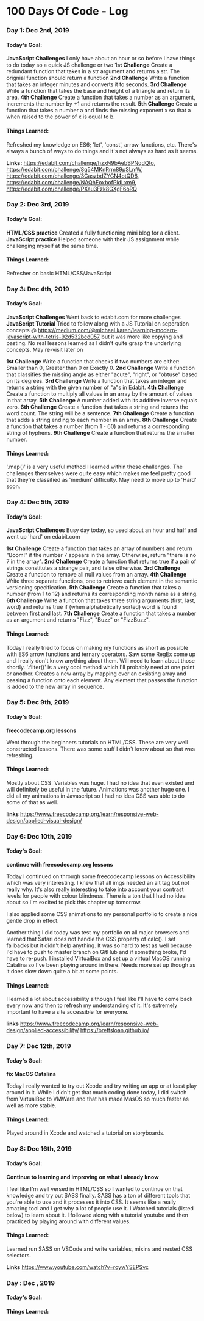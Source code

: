 # 100 Days Of Code - Log

### Day 1: Dec 2nd, 2019 ###
#### Today's Goal: ####
**JavaScript Challenges** I only have about an hour or so before I have things to do today so a quick JS challenge or two
**1st Challenge** Create a redundant function that takes in a str argument and returns a str. The orignial function should return a function
**2nd Challenge** Write a function that takes an integer minutes and converts it to seconds.
**3rd Challenge** Write a function that takes the base and height of a triangle and return its area.
**4th Challenge** Create a function that takes a number as an argument, increments the number by +1 and returns the result.
**5th Challenge** Create a function that takes a number a and finds the missing exponent x so that a when raised to the power of x is equal to b.

#### Things Learned: ####
Refreshed my knowledge on ES6; 'let', 'const', arrow functions, etc.
There's always a bunch of ways to do things and it's not always as hard as it seems.

**Links:** https://edabit.com/challenge/hzxN9bAebBPNqdQto, 
		   https://edabit.com/challenge/8q54MKnRrm89pSLmW, 
		   https://edabit.com/challenge/3CaszbdZYGN4otQD8, 
		   https://edabit.com/challenge/NAQhEoxbofPidLxm9,
		   https://edabit.com/challenge/PXau3Fzk8GXgF6oRQ


### Day 2: Dec 3rd, 2019 ###
#### Today's Goal: ####
**HTML/CSS practice** Created a fully functioning mini blog for a client. 
**JavaScript practice** Helped someone with their JS assignment while challenging myself at the same time.

#### Things Learned: ####
Refresher on basic HTML/CSS/JavaScript


### Day 3: Dec 4th, 2019 ###
#### Today's Goal: ####
**JavaScript Challenges** Went back to edabit.com for more challenges 
**JavaScript Tutorial** Tried to follow along with a JS Tutorial on seperation concepts @ https://medium.com/@michael.karen/learning-modern-javascript-with-tetris-92d532bcd057 but it was more like copying and pasting. No real lessons learned as I didn't quite grasp the underlying concepts. May re-visit later on 

**1st Challenge** Write a function that checks if two numbers are either: Smaller than 0, Greater than 0 or Exactly 0.
**2nd Challenge** Write a function that classifies the missing angle as either "acute", "right", or "obtuse" based on its degrees.
**3rd Challenge** Write a function that takes an integer and returns a string with the given number of "a"s in Edabit.
**4th Challenge** Create a function to multiply all values in an array by the amount of values in that array.
**5th Challenge** A number added with its additive inverse equals zero.
**6th Challenge** Create a function that takes a string and returns the word count. The string will be a sentence.
**7th Challenge** Create a function that adds a string ending to each member in an array.
**8th Challenge** Create a function that takes a number (from 1 - 60) and returns a corresponding string of hyphens.
**9th Challenge** Create a function that returns the smaller number.

#### Things Learned: ####
'.map()' is a very useful method I learned within these challenges. 
The challenges themselves were quite easy which  makes me feel pretty good that they're classified as 'medium' difficulty.
May need to move up to 'Hard' soon.


### Day 4: Dec 5th, 2019 ###
#### Today's Goal: ####
**JavaScript Challenges** Busy day today, so used about an hour and half and went up 'hard' on edabit.com

**1st Challenge** Create a function that takes an array of numbers and return "Boom!" if the number 7 appears in the array. Otherwise, return "there is no 7 in the array".
**2nd Challenge** Create a function that returns true if a pair of strings constitutes a strange pair, and false otherwise.
**3rd Challenge** Create a function to remove all null values from an array.
**4th Challenge** Write three separate functions, one to retrieve each element in the semantic versioning specification.
**5th Challenge** Create a function that takes a number (from 1 to 12) and returns its corresponding month name as a string.
**6th Challenge** Write a function that takes three string arguments (first, last, word) and returns true if (when alphabetically sorted) word is found between first and last.
**7th Challenge** Create a function that takes a number as an argument and returns "Fizz", "Buzz" or "FizzBuzz".

#### Things Learned: ####
Today I really tried to focus on making my functions as short as possible with ES6 arrow functions and ternary operators.
Saw some RegEx come up and I really don't know anything about them. Will need to learn about those shortly.
'.filter()' is a very cool method which I'll probably need at one point or another. 
Creates a new array by mapping over an exsisting array and passing a function onto each element. Any element that passes the function is added to the new array in sequence. 


### Day 5: Dec 9th, 2019 ###
#### Today's Goal: ####
**freecodecamp.org lessons** 

Went through the beginners tutorials on HTML/CSS.
These are very well constructed lessons. There was some stuff I didn't know about so that was refreshing.

#### Things Learned: ####
Mostly about CSS: 
	Variables was huge. I had no idea that even existed and will definitely be useful in the future.
	Animations was another huge one. I did all my animations in Javascript so I had no idea CSS was able to do some of that as well.

**links** https://www.freecodecamp.org/learn/responsive-web-design/applied-visual-design/


### Day 6: Dec 10th, 2019 ###
#### Today's Goal: ####
**continue with freecodecamp.org lessons**

Today I continued on through some freecodecamp lessons on Accessibility which was very interesting.
I knew that all imgs needed an alt tag but not really why. It's also really interesting to take into account your contrast levels for people with colour blindness.
There is a ton that I had no idea about so I'm excited to pick this chapter up tomorrow.

I also applied some CSS animations to my personal portfolio to create a nice gentle drop in effect.

Another thing I did today was test my portfolio on all major browsers and learned that Safari does not handle the CSS property of calc(). 
I set fallbacks but it didn't help anything. It was so hard to test as well because I'd have to push to master branch on GitHub and if something broke, I'd have to re-push.
I installed VirtualBox and set up a virtual MacOS running Catalina so I've been playing around in there. Needs more set up though as it does slow down quite a bit at some points.

#### Things Learned: ####
I learned a lot about accessibility although I feel like I'll have to come back every now and then to refresh my understanding of it.
It's extremely important to have a site accessible for everyone.

**links** https://www.freecodecamp.org/learn/responsive-web-design/applied-accessibility/
		  https://brettsloan.github.io/

### Day 7: Dec 12th, 2019 ###
#### Today's Goal: ####
**fix MacOS Catalina**

Today I really wanted to try out Xcode and try writing an app or at least play around in it.
While I didn't get that much coding done today, I did switch from VirtualBox to VMWare and that has made MasOS 
so much faster as well as more stable.

#### Things Learned: ####
Played around in Xcode and watched a tutorial on storyboards.

### Day 8: Dec 16th, 2019 ###
#### Today's Goal: ####
**Continue to learning and improving on what I already know**

I feel like I'm well versed in HTML/CSS so I wanted to continue on that knowledge and try out SASS finally.
SASS has a ton of different tools that you're able to use and it processes it into CSS.
It seems like a really amazing tool and I get why a lot of people use it.
I Watched tutorials (listed below) to learn about it. 
I followed along with a tutorial youtube and then practiced by playing around with different values.

#### Things Learned: ####
Learned run SASS on VSCode and write variables, mixins and nested CSS selectors.

**Links** https://www.youtube.com/watch?v=roywYSEPSvc




### Day  : Dec    , 2019 ###
#### Today's Goal: ####

#### Things Learned: ####